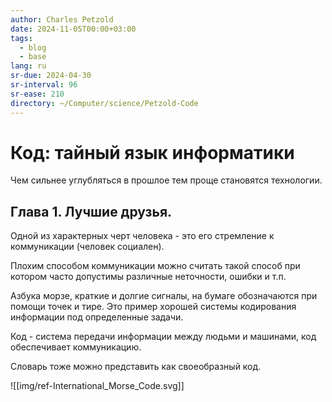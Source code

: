 ```yaml
---
author: Charles Petzold
date: 2024-11-05T00:00+03:00
tags:
  - blog
  - base
lang: ru
sr-due: 2024-04-30
sr-interval: 96
sr-ease: 210
directory: ~/Computer/science/Petzold-Code
---
```


# Код: тайный язык информатики

Чем сильнее углубляться в прошлое тем проще становятся технологии.

## Глава 1. Лучшие друзья.

Одной из характерных черт человека - это его стремление к коммуникации (человек
социален).

Плохим способом коммуникации можно считать такой способ при котором часто
допустимы различные неточности, ошибки и т.п.

Азбука морзе, краткие и долгие сигналы, на бумаге обозначаются при помощи точек
и тире. Это пример хорошей системы кодирования информации под определенные
задачи.

Код - система передачи информации между людьми и машинами, код обеспечивает
коммуникацию.

Словарь тоже можно представить как своеобразный код.

![[img/ref-International_Morse_Code.svg]]
